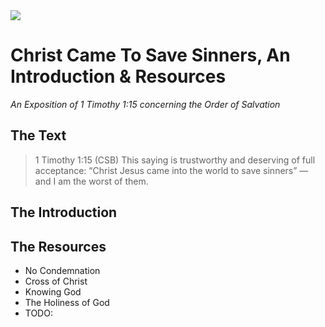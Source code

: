 <img class="intro-right" src="/images/art-darkness-crucifixion-dore.jpg">

# Christ Came To Save Sinners, An Introduction & Resources

*An Exposition of 1 Timothy 1:15 concerning the Order of Salvation*

## The Text

>1 Timothy 1:15 (CSB) This saying is trustworthy and deserving of full acceptance: “Christ Jesus came into the world to save sinners” — and I am the worst of them.

## The Introduction

## The Resources

<img class="intro-right" src="/images/art-darkness-crucifixion-dore.jpg" hidden>

- No Condemnation
- Cross of Christ
- Knowing God
- The Holiness of God
- TODO:
